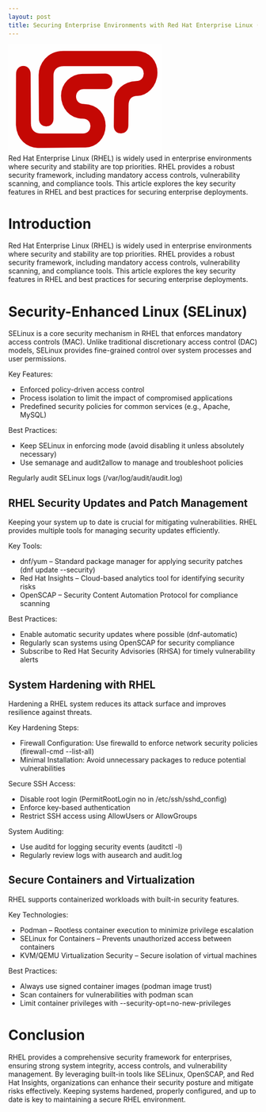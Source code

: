 ```yaml
---
layout: post
title: Securing Enterprise Environments with Red Hat Enterprise Linux (RHEL)
---
```

<div class="row">
    <div class="col-sm-2">
        <img src="/images/LISP_logo.png" alt="Lisp logo"/>
    </div>
    <div class="col-sm-10">
        Red Hat Enterprise Linux (RHEL) is widely used in enterprise environments where security and stability are top priorities. RHEL provides a robust security framework, including mandatory access controls, vulnerability scanning, and compliance tools. This article explores the key security features in RHEL and best practices for securing enterprise deployments.
    </div>
</div>

# Introduction

Red Hat Enterprise Linux (RHEL) is widely used in enterprise environments where security and stability are top priorities. RHEL provides a robust security framework, including mandatory access controls, vulnerability scanning, and compliance tools. This article explores the key security features in RHEL and best practices for securing enterprise deployments.

# Security-Enhanced Linux (SELinux)

SELinux is a core security mechanism in RHEL that enforces mandatory access controls (MAC). Unlike traditional discretionary access control (DAC) models, SELinux provides fine-grained control over system processes and user permissions.

Key Features:

* Enforced policy-driven access control
* Process isolation to limit the impact of compromised applications
* Predefined security policies for common services (e.g., Apache, MySQL)

Best Practices:

* Keep SELinux in enforcing mode (avoid disabling it unless absolutely necessary)
* Use semanage and audit2allow to manage and troubleshoot policies

Regularly audit SELinux logs (/var/log/audit/audit.log)

## RHEL Security Updates and Patch Management

Keeping your system up to date is crucial for mitigating vulnerabilities. RHEL provides multiple tools for managing security updates efficiently.

Key Tools:

* dnf/yum – Standard package manager for applying security patches (dnf update --security)
* Red Hat Insights – Cloud-based analytics tool for identifying security risks
* OpenSCAP – Security Content Automation Protocol for compliance scanning

Best Practices:

* Enable automatic security updates where possible (dnf-automatic)
* Regularly scan systems using OpenSCAP for security compliance
* Subscribe to Red Hat Security Advisories (RHSA) for timely vulnerability alerts

## System Hardening with RHEL

Hardening a RHEL system reduces its attack surface and improves resilience against threats.

Key Hardening Steps:

* Firewall Configuration: Use firewalld to enforce network security policies (firewall-cmd --list-all)
* Minimal Installation: Avoid unnecessary packages to reduce potential vulnerabilities

Secure SSH Access:

* Disable root login (PermitRootLogin no in /etc/ssh/sshd_config)
* Enforce key-based authentication
* Restrict SSH access using AllowUsers or AllowGroups

System Auditing:

* Use auditd for logging security events (auditctl -l)
* Regularly review logs with ausearch and audit.log

## Secure Containers and Virtualization

RHEL supports containerized workloads with built-in security features.

Key Technologies:

* Podman – Rootless container execution to minimize privilege escalation
* SELinux for Containers – Prevents unauthorized access between containers
* KVM/QEMU Virtualization Security – Secure isolation of virtual machines

Best Practices:

* Always use signed container images (podman image trust)
* Scan containers for vulnerabilities with podman scan
* Limit container privileges with --security-opt=no-new-privileges


# Conclusion

RHEL provides a comprehensive security framework for enterprises, ensuring strong system integrity, access controls, and vulnerability management. By leveraging built-in tools like SELinux, OpenSCAP, and Red Hat Insights, organizations can enhance their security posture and mitigate risks effectively. Keeping systems hardened, properly configured, and up to date is key to maintaining a secure RHEL environment.
